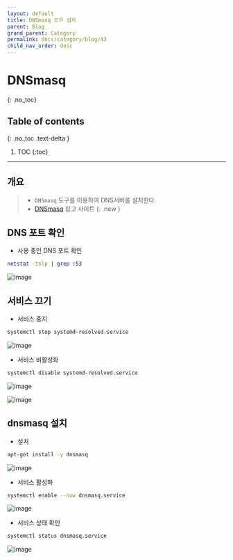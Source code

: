 ```yaml
---
layout: default
title: DNSmasq 도구 설치
parent: Blog
grand_parent: Category
permalink: docs/category/blog/43
child_nav_order: desc
---
```

# DNSmasq
{: .no_toc}

## Table of contents
{: .no_toc .text-delta }

1. TOC
{:toc}

---
## 개요

> - `DNSmasq` 도구를 이용하여 DNS서버를 설치한다.
> - [DNSmasq](https://thekelleys.org.uk/dnsmasq/doc.html) 참고 사이트
{: .new }

## DNS 포트 확인

- 사용 중인 DNS 포트 확인

```bash
netstat -tnlp | grep :53
```

![image](https://user-images.githubusercontent.com/36792594/198930771-ce54c98f-6e59-45ae-8902-210f691b803a.png)

## 서비스 끄기
- 서비스 중지

```bash
systemctl stop systemd-resolved.service
```

![image](https://user-images.githubusercontent.com/36792594/198931061-be3c1cc7-3296-41c7-a8d4-570c64134e8e.png)

- 서비스 비활성화

```bash
systemctl disable systemd-resolved.service
```

![image](https://user-images.githubusercontent.com/36792594/198930953-2a45e061-69d5-494b-93e6-7970fc8b7e47.png)

![image](https://user-images.githubusercontent.com/36792594/198930355-26536766-0fe8-4520-9d5d-b819b6b4e9cd.png)

## dnsmasq 설치

- 설치

```bash
apt-get install -y dnsmasq
```

![image](https://user-images.githubusercontent.com/36792594/198931331-8fcdd36c-45e1-4f88-8aa4-cbe6106ddb64.png)

- 서비스 활성화

```bash
systemctl enable --now dnsmasq.service
```

![image](https://user-images.githubusercontent.com/36792594/198931657-d9e8cbbf-dbd8-486e-adc9-515c30215f04.png)

- 서비스 상태 확인

```bash
systemctl status dnsmasq.service
```

![image](https://user-images.githubusercontent.com/36792594/198931827-15ac59c3-375a-42ce-b0f7-f719771aee92.png)